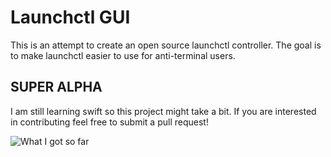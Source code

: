 # Launchctl GUI

This is an attempt to create an open source launchctl controller. The goal is to make launchctl easier to use for anti-terminal users.

## SUPER ALPHA

I am still learning swift so this project might take a bit. If you are interested in contributing feel free to submit a pull request!

![What I got so far](/Users/reidpritchard/Pictures/Screenshots/super_beta.png)

